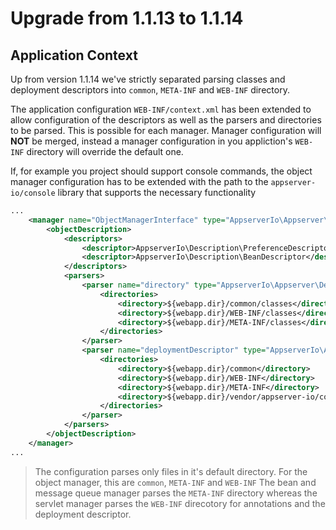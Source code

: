 # Upgrade from 1.1.13 to 1.1.14

## Application Context

Up from version 1.1.14 we've strictly separated parsing classes and deployment descriptors into `common`, `META-INF` and `WEB-INF` directory.

The application configuration `WEB-INF/context.xml` has been extended to allow configuration of the descriptors as well as the parsers and 
directories to be parsed. This is possible for each manager. Manager configuration will **NOT** be merged, instead a manager configuration
in you appliction's `WEB-INF` directory will override the default one.

If, for example you project should support console commands, the object manager configuration has to be extended with the path to the 
`appserver-io/console` library that supports the necessary functionality

```xml
...
    <manager name="ObjectManagerInterface" type="AppserverIo\Appserver\DependencyInjectionContainer\ObjectManager" factory="AppserverIo\Appserver\DependencyInjectionContainer\ObjectManagerFactory">
        <objectDescription>
            <descriptors>
                <descriptor>AppserverIo\Description\PreferenceDescriptor</descriptor>
                <descriptor>AppserverIo\Description\BeanDescriptor</descriptor>
            </descriptors>
            <parsers>
                <parser name="directory" type="AppserverIo\Appserver\DependencyInjectionContainer\DirectoryParser" factory="AppserverIo\Appserver\DependencyInjectionContainer\ParserFactory">
                    <directories>
                        <directory>${webapp.dir}/common/classes</directory>
                        <directory>${webapp.dir}/WEB-INF/classes</directory>
                        <directory>${webapp.dir}/META-INF/classes</directory>
                    </directories>
                </parser>
                <parser name="deploymentDescriptor" type="AppserverIo\Appserver\DependencyInjectionContainer\DeploymentDescriptorParser" factory="AppserverIo\Appserver\DependencyInjectionContainer\ParserFactory" descriptorName="di">
                    <directories>
                        <directory>${webapp.dir}/common</directory>
                        <directory>${webapp.dir}/WEB-INF</directory>
                        <directory>${webapp.dir}/META-INF</directory>
                        <directory>${webapp.dir}/vendor/appserver-io/console/etc/appserver/conf.d</directory>
                    </directories>
                </parser>
            </parsers>
        </objectDescription>
    </manager>
...
```

> The configuration parses only files in it's default directory. For the object manager, this are `common`, `META-INF` and `WEB-INF`  The bean
> and message queue manager parses the `META-INF` directory whereas the servlet manager parses the `WEB-INF` direcotory for annotations and the 
> deployment descriptor.